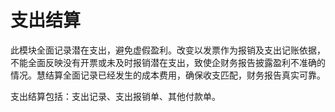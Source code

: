 # 支出结算

此模块全面记录潜在支出，避免虚假盈利。改变以发票作为报销及支出记账依据，不能全面反映没有开票或未及时报销潜在支出，致使企财务报告披露盈利不准确的情况。慧结算全面记录已经发生的成本费用，确保收支匹配，财务报告真实可靠。

支出结算包括：支出记录、支出报销单、其他付款单。

